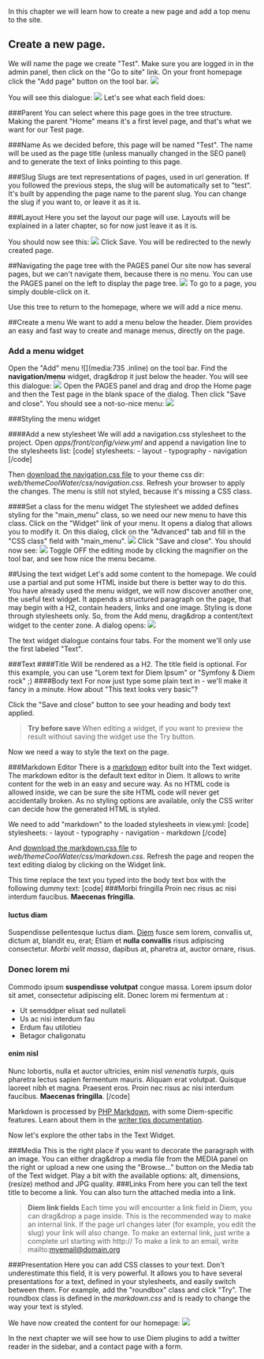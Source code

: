 In this chapter we will learn how to create a new page and add a top menu to the site.

## Create a new page.
We will name the page we create "Test".
Make sure you are logged in in the admin panel, then click on the "Go to site" link.
On your front homepage click the "Add page" button on the tool bar.
![](media:745)

You will see this dialogue:
![](media:681)
Let's see what each field does:

###Parent
You can select where this page goes in the tree structure.
Making the parent "Home" means it's a first level page, and that's what we want for our Test page.

###Name
As we decided before, this page will be named "Test".
The name will be used as the page title (unless manually changed in the SEO panel) and to generate the text of links pointing to this page.

###Slug
Slugs are text representations of pages, used in url generation.
If you followed the previous steps, the slug will be automatically set to "test".
It's built by appending the page name to the parent slug.
You can change the slug if you want to, or leave it as it is.

###Layout
Here you set the layout our page will use. Layouts will be explained in a later chapter, so for now just leave it as it is.

You should now see this:
![](media:682)
Click Save. You will be redirected to the newly created page.

##Navigating the page tree with the PAGES panel
Our site now has several pages, but we can't navigate them, because there is no menu.
You can use the PAGES panel on the left to display the page tree.
![](media:732)
To go to a page, you simply double-click on it.

Use this tree to return to the homepage, where we will add a nice menu.

##Create a menu
We want to add a menu below the header. Diem provides an easy and fast way to create and manage menus, directly on the page.

### Add a menu widget
Open the "Add" menu ![](media:735 .inline) on the tool bar. Find the **navigation/menu** widget, drag&drop it just below the header. You will see this dialogue:
![](media:683)
Open the PAGES panel and drag and drop the Home page and then the Test page in the blank space of the dialog.
Then click "Save and close". You should see a not-so-nice menu:
![](media:684)

###Styling the menu widget

####Add a new stylesheet
We will add a navigation.css stylesheet to the project.
Open *apps/front/config/view.yml* and append a navigation line to the stylesheets list:
[code]
  stylesheets:
    - layout
    - typography
    - navigation
[/code]

Then [download the navigation.css file](/uploads/diem-ipsum/navigation.css) to your theme css dir: *web/themeCoolWater/css/navigation.css*.
Refresh your browser to apply the changes. The menu is still not styled, because it's missing a CSS class.

####Set a class for the menu widget
The stylesheet we added defines styling for the "main_menu" class, so we need our new menu to have this class.
Click on the "Widget" link of your menu. It opens a dialog that allows you to modify it.
On this dialog, click on the "Advanced" tab and fill in the "CSS class" field with "main_menu".
![](media:686)
Click "Save and close". You should now see:
![](media:687)
Toggle OFF the editing mode by clicking the magnifier on the tool bar, and see how nice the menu became.

##Using the text widget
Let's add some content to the homepage.
We could use a partial and put some HTML inside but there is better way to do this. You have already used the menu widget, we will now discover another one, the useful text widget.
It appends a structured paragraph on the page, that may begin with a H2, contain headers, links and one image. Styling is done through stylesheets only.
So, from the Add menu, drag&drop a content/text widget to the center zone. A dialog opens:
![](media:688)

The text widget dialogue contains four tabs. For the moment we'll only use the first labeled "Text".

###Text
####Title
Will be rendered as a H2. The title field is optional.
For this example, you can use "Lorem text for Diem Ipsum" or "Symfony & Diem rock" ;)
####Body text
For now just type some plain text in - we'll make it fancy in a minute. How about "This text looks very basic"?

Click the "Save and close" button to see your heading and body text applied.

>**Try before save**
>When editing a widget, if you want to preview the result without saving the widget use the Try button.

Now we need a way to style the text on the page.

###Markdown Editor
There is a [markdown](http://daringfireball.net/projects/markdown/) editor built into the Text widget. The markdown editor is the default text editor in Diem. It allows to write content for the web in an easy and secure way.
As no HTML code is allowed inside, we can be sure the site HTML code will never get accidentally broken.
As no styling options are available, only the CSS writer can decide how the generated HTML is styled.

We need to add "markdown" to the loaded stylesheets in view.yml:
[code]
  stylesheets:
    - layout
    - typography
    - navigation
    - markdown
[/code]

And [download the markdown.css file](/uploads/diem-ipsum/markdown.css) to *web/themeCoolWater/css/markdown.css*.
Refresh the page and reopen the text editing dialog by clicking on the Widget link.

This time replace the text you typed into the body text box with the following dummy text:
[code]
###Morbi fringilla
Proin nec risus ac nisi interdum faucibus. **Maecenas fringilla**.

#### luctus diam
Suspendisse pellentesque luctus diam. [Diem](http://diem.iliaz.com "Diem") fusce sem lorem, convallis ut, dictum at, blandit eu, erat; Etiam et **nulla convallis** risus adipiscing consectetur. *Morbi velit massa*, dapibus at, pharetra at, auctor ornare, risus.

### Donec lorem mi

Commodo ipsum **suspendisse volutpat** congue massa. Lorem ipsum dolor sit amet, consectetur adipiscing elit.
Donec lorem mi fermentum at :

* Ut semsddper elisat sed nullateli
* Us ac nisi interdum fau
* Erdum fau utilotieu
* Betagor chaligonatu

#### enim nisl
Nunc lobortis, nulla et auctor ultricies, enim nisl *venenatis turpis*, quis pharetra lectus sapien fermentum mauris. Aliquam erat volutpat. Quisque laoreet nibh et magna. Praesent eros. Proin nec risus ac nisi interdum faucibus. **Maecenas fringilla**.
[/code]

Markdown is processed by [PHP Markdown](http://michelf.com/projects/php-markdown/ ""), with some Diem-specific features. Learn about them in the [writer tips documentation](page:99).

Now let's explore the other tabs in the Text Widget.

###Media
This is the right place if you want to decorate the paragraph with an image. You can either drag&drop a media file from the MEDIA panel on the right or upload a new one using the "Browse..." button on the Media tab of the Text widget.
Play a bit with the available options: alt, dimensions, (resize) method and JPG quality.
###Links
From here you can tell the text title to become a link.
You can also turn the attached media into a link.
>**Diem link fields**
>Each time you will encounter a link field in Diem, you can drag&drop a page inside. This is the recommended way to make an internal link. If the page url changes later (for example, you edit the slug) your link will also change.
>To make an external link, just write a complete url starting with http://
>To make a link to an email, write mailto:myemail@domain.org

###Presentation
Here you can add CSS classes to your text. Don't underestimate this field, it is very powerful. It allows you to have several presentations for a text, defined in your stylesheets, and easily switch between them.
For example, add the "roundbox" class and click "Try". The roundbox class is defined in the *markdown.css* and is ready to change the way your text is styled.

We have now created the content for our homepage:
![](media:734)

In the next chapter we will see how to use Diem plugins to add a twitter reader in the sidebar, and a contact page with a form.